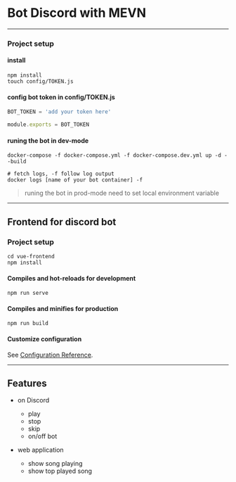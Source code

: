 # Bot Discord with MEVN

---

### Project setup

#### install

```
npm install
touch config/TOKEN.js
```

#### config bot token in config/TOKEN.js

```javascript
BOT_TOKEN = 'add your token here'

module.exports = BOT_TOKEN
```

#### runing the bot in dev-mode

```properties
docker-compose -f docker-compose.yml -f docker-compose.dev.yml up -d --build

# fetch logs, -f follow log output
docker logs [name of your bot container] -f
```

> runing the bot in prod-mode need to set local environment variable

---

## Frontend for discord bot

### Project setup

```
cd vue-frontend
npm install
```

#### Compiles and hot-reloads for development

```
npm run serve
```

#### Compiles and minifies for production

```
npm run build
```

#### Customize configuration

See [Configuration Reference](https://cli.vuejs.org/config/).

---

## Features

- on Discord

  - play
  - stop
  - skip
  - on/off bot

- web application

  - show song playing
  - show top played song
